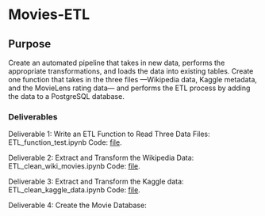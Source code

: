 # Movies-ETL
## Purpose

Create an automated pipeline that takes in new data, performs the appropriate transformations, and loads the data into existing tables. 
Create one function that takes in the three files —Wikipedia data, Kaggle metadata, and the MovieLens rating data— and performs the ETL process by adding the data to a PostgreSQL database.

### Deliverables

Deliverable 1: Write an ETL Function to Read Three Data Files: ETL_function_test.ipynb Code: [file](ETL_function_test.ipynb).

Deliverable 2: Extract and Transform the Wikipedia Data: ETL_clean_wiki_movies.ipynb Code: [file](ETL_clean_wiki_movies.ipynb).

Deliverable 3: Extract and Transform the Kaggle data: ETL_clean_kaggle_data.ipynb Code: [file](ETL_clean_kaggle_data.ipynb).

Deliverable 4: Create the Movie Database:
